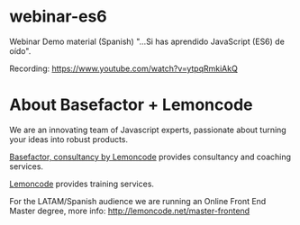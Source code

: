 # webinar-es6

Webinar Demo material (Spanish) "...Si has aprendido JavaScript (ES6) de oído".

Recording: https://www.youtube.com/watch?v=ytpqRmkiAkQ

# About Basefactor + Lemoncode

We are an innovating team of Javascript experts, passionate about turning your ideas into robust products.

[Basefactor, consultancy by Lemoncode](http://www.basefactor.com) provides consultancy and coaching services.

[Lemoncode](http://lemoncode.net/services/en/#en-home) provides training services.

For the LATAM/Spanish audience we are running an Online Front End Master degree, more info: http://lemoncode.net/master-frontend
